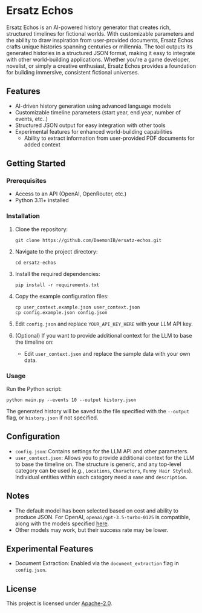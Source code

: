 # Ersatz Echos

Ersatz Echos is an AI-powered history generator that creates rich, structured timelines for fictional worlds. With customizable parameters and the ability to draw inspiration from user-provided documents, Ersatz Echos crafts unique histories spanning centuries or millennia. The tool outputs its generated histories in a structured JSON format, making it easy to integrate with other world-building applications. Whether you're a game developer, novelist, or simply a creative enthusiast, Ersatz Echos provides a foundation for building immersive, consistent fictional universes.

## Features

- AI-driven history generation using advanced language models
- Customizable timeline parameters (start year, end year, number of events, etc..)
- Structured JSON output for easy integration with other tools
- Experimental features for enhanced world-building capabilities
  - Ability to extract information from user-provided PDF documents for added context

## Getting Started

### Prerequisites

- Access to an API (OpenAI, OpenRouter, etc.)
- Python 3.11+ installed

### Installation

1. Clone the repository:
   ```
   git clone https://github.com/DaemonIB/ersatz-echos.git
   ```

2. Navigate to the project directory:
   ```
   cd ersatz-echos
   ```

3. Install the required dependencies:
   ```
   pip install -r requirements.txt
   ```

4. Copy the example configuration files:
   ```
   cp user_context.example.json user_context.json
   cp config.example.json config.json
   ```

5. Edit `config.json` and replace `YOUR_API_KEY_HERE` with your LLM API key.

6. (Optional) If you want to provide additional context for the LLM to base the timeline on:
   - Edit `user_context.json` and replace the sample data with your own data.

### Usage

Run the Python script:
```
python main.py --events 10 --output history.json
```

The generated history will be saved to the file specified with the `--output` flag, or `history.json` if not specified.

## Configuration

- `config.json`: Contains settings for the LLM API and other parameters.
- `user_context.json`: Allows you to provide additional context for the LLM to base the timeline on. The structure is generic, and any top-level category can be used (e.g., `Locations`, `Characters`, `Funny Hair Styles`). Individual entities within each category need a `name` and `description`.

## Notes

- The default model has been selected based on cost and ability to produce JSON. For OpenAI, `openai/gpt-3.5-turbo-0125` is compatible, along with the models specified [here](https://platform.openai.com/docs/api-reference/chat/create#chat-create-response_format).
- Other models may work, but their success rate may be lower.

## Experimental Features

- Document Extraction: Enabled via the `document_extraction` flag in `config.json`.

## License

This project is licensed under [Apache-2.0](LICENSE).
